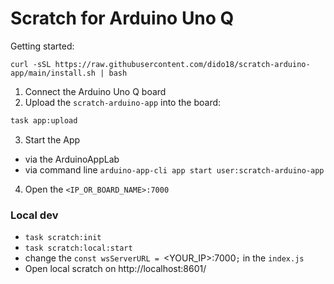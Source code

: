 # Scratch for Arduino Uno Q 

Getting started:

```
curl -sSL https://raw.githubusercontent.com/dido18/scratch-arduino-app/main/install.sh | bash
```


1. Connect the Arduino Uno Q board
2. Upload the `scratch-arduino-app` into the board:
``` sh
task app:upload
```
3. Start the App
  - via the ArduinoAppLab
  - via command line `arduino-app-cli app start user:scratch-arduino-app`

4. Open the `<IP_OR_BOARD_NAME>:7000`

### Local dev
- `task scratch:init`
- `task scratch:local:start`
- change the `const wsServerURL = `<YOUR_IP>:7000`;` in the `index.js` 
- Open local scratch on http://localhost:8601/
